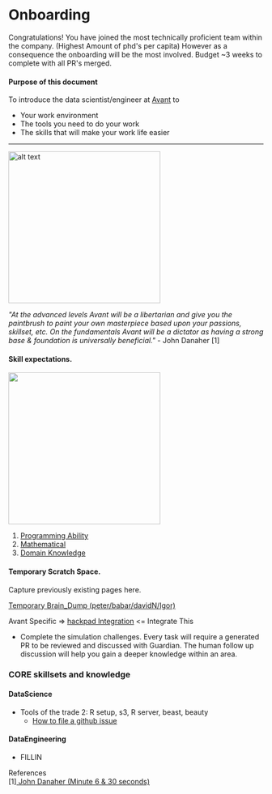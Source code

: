 # Onboarding

Congratulations! You have joined the most technically proficient team within the company. (Highest Amount of phd's per capita) However as a consequence the onboarding will be the most involved. Budget ~3 weeks to complete with all PR's merged. 

#### Purpose of this document
To introduce the data scientist/engineer at [Avant](https://www.avant.com/ "Avant") to
* Your work environment
* The tools you need to do your work
* The skills that will make your work life easier

***
<img src="https://upload.wikimedia.org/wikipedia/commons/7/79/AC97-0295-13_a.jpeg" alt="alt text" width="300" height="300">

*"At the advanced levels Avant will be a libertarian and give you the paintbrush to paint your own masterpiece based upon your passions, skillset, etc. On the fundamentals Avant will be a dictator as having a strong base & foundation is universally beneficial."* - John Danaher [1]



#### Skill expectations.
<img src="http://www.ibm.com/developerworks/library/os-datascience/figure1.png" width="300" height="300">

1. [Programming Ability](https://github.com/avant-analytics/onboarding/tree/master/simulation_challenges/programming)
2. [Mathematical](https://github.com/avantcredit/onboarding/tree/master/simulations/mathematical)
3. [Domain Knowledge](https://github.com/avantcredit/onboarding/tree/master/simulations/domain_knowledge)

#### Temporary Scratch Space.

Capture previously existing pages here.

[Temporary Brain_Dump (peter/babar/davidN/Igor)](
https://docs.google.com/document/d/1lotfElPA7mgUxRZybu2uQ-W6VbppnHFMELV9GYzAkfM/edit)

Avant Specific =>
[hackpad Integration](https://avantdatascience.hackpad.com/Start-Here-rmZTFkC8X3x) <= Integrate This

* Complete the simulation challenges. Every task will require a generated PR to be reviewed and discussed with Guardian. The human follow up discussion will help you gain a deeper knowledge within an area.

### CORE skillsets and knowledge

#### DataScience

* Tools of the trade 2: R setup, s3, R server, beast, beauty
  * [How to file a github issue](https://guides.github.com/features/issues/ "git issue")

#### DataEngineering
* FILLIN

References  
  [1][ John Danaher (Minute 6 & 30 seconds)](https://www.youtube.com/watch?v=SpLKrhwGavU)

